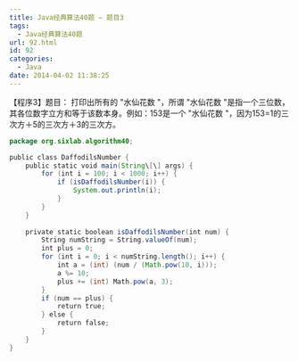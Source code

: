 ```yaml
---
title: Java经典算法40题 – 题目3
tags:
  - Java经典算法40题
url: 92.html
id: 92
categories:
  - Java
date: 2014-04-02 11:38:25
---
```


【程序3】题目：
打印出所有的 "水仙花数 "，所谓 "水仙花数 "是指一个三位数，其各位数字立方和等于该数本身。例如：153是一个 "水仙花数 "，因为153=1的三次方＋5的三次方＋3的三次方。
<!-- more -->
```java
package org.sixlab.algorithm40;

public class DaffodilsNumber {
	public static void main(String\[\] args) {
		for (int i = 100; i < 1000; i++) {
			if (isDaffodilsNumber(i)) {
				System.out.println(i);
			}
		}
	}
	
	private static boolean isDaffodilsNumber(int num) {
		String numString = String.valueOf(num);
		int plus = 0;
		for (int i = 0; i < numString.length(); i++) {
			int a = (int) (num / (Math.pow(10, i)));
			a %= 10;
			plus += (int) Math.pow(a, 3);
		}
		if (num == plus) {
			return true;
		} else {
			return false;
		}
	}
}
```